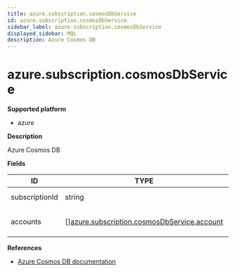 ```yaml
---
title: azure.subscription.cosmosDbService
id: azure.subscription.cosmosDbService
sidebar_label: azure.subscription.cosmosDbService
displayed_sidebar: MQL
description: Azure Cosmos DB
---
```


# azure.subscription.cosmosDbService

**Supported platform**

- azure

**Description**

Azure Cosmos DB

**Fields**

| ID             | TYPE                                                                                                  | DESCRIPTION                |
| -------------- | ----------------------------------------------------------------------------------------------------- | -------------------------- |
| subscriptionId | string                                                                                                | Subscription identifier    |
| accounts       | &#91;&#93;[azure.subscription.cosmosDbService.account](azure.subscription.cosmosdbservice.account.md) | List of Cosmos DB accounts |

**References**

- [Azure Cosmos DB documentation](https://learn.microsoft.com/en-us/azure/cosmos-db/)
